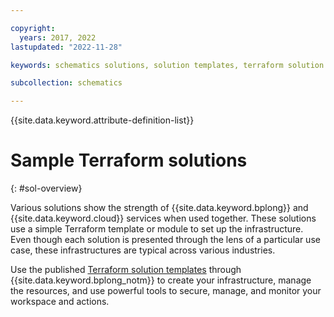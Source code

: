 ```yaml
---

copyright:
  years: 2017, 2022
lastupdated: "2022-11-28"

keywords: schematics solutions, solution templates, terraform solution templates, sample templates

subcollection: schematics

---
```


{{site.data.keyword.attribute-definition-list}}

# Sample Terraform solutions 
{: #sol-overview}

Various solutions show the strength of {{site.data.keyword.bplong}} and {{site.data.keyword.cloud}} services when used together. These solutions use a simple Terraform template or module to set up the infrastructure. Even though each solution is presented through the lens of a particular use case, these infrastructures are typical across various industries. 

Use the published [Terraform solution templates](/docs/ibm-cloud-provider-for-terraform?topic=ibm-cloud-provider-for-terraform-provider-template#sample) through {{site.data.keyword.bplong_notm}} to create your infrastructure, manage the resources, and use powerful tools to secure, manage, and monitor your workspace and actions.
